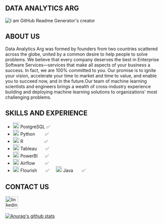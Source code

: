 ## DATA ANALYTICS ARG

![I am GitHub Readme Generator's creator](https://mvazquezmassaro.github.io/infovis/data_s.png)

## ABOUT US
Data Analytics Arg was formed by founders from two countries scattered across the globe, united by a common desire to help people to solve problems. We believe that every company deserves the best in Enterprise Software Services—services that make all aspects of your business a success. In fact, we are 100% committed to you. Our promise is to ignite your vision, accelerate your time to market and time to value, and enable you to succeed now, and in the future.Our team of machine learning scientists and engineers brings a wealth of cross-industry experience building and deploying machine learning solutions to organizations' most challenging problems.




## SKILLS AND EXPERIENCE

* <img src='https://mvazquezmassaro.github.io/infovis/postgresql.svg' alt='sql' height='19' width="20"> PostgreSQL&nbsp;:white_check_mark:
* <img src='https://upload.wikimedia.org/wikipedia/commons/thumb/0/0a/Python.svg/48px-Python.svg.png' alt='python' height='19' width="20"> Python&nbsp;&nbsp;&nbsp;&nbsp;&nbsp;&nbsp;&nbsp;&nbsp;:white_check_mark:
* <img src='https://www.r-project.org/logo/Rlogo.svg' alt='linkedin' height='19' width="20">  R&nbsp; &nbsp; &nbsp; &nbsp;&nbsp;&nbsp;&nbsp;&nbsp;&nbsp;&nbsp;&nbsp;&nbsp;&nbsp; :white_check_mark:  
* <img src='https://mvazquezmassaro.github.io//infovis/tableau-software.svg' alt='tableau' height='19' width="20"> Tableau&nbsp;&nbsp;&nbsp;&nbsp;&nbsp;&nbsp;&nbsp;:white_check_mark:    
* <img src='https://mvazquezmassaro.github.io/infovis/powerbi.svg' alt='powerbi' height='19' width="20"> PowerBI&nbsp;&nbsp;&nbsp;&nbsp;&nbsp;&nbsp;:white_check_mark: 
* <img src='https://airflow.apache.org/images/feature-image.png' alt='Airflow' height='19' width="20"> Airflow&nbsp;&nbsp;&nbsp;&nbsp;&nbsp;&nbsp;&nbsp;&nbsp;:white_check_mark:
* <img src='https://mvazquezmassaro.github.io/infovis/flourish.svg' alt='flourish' height='19' width="20"> Flourish&nbsp;&nbsp;&nbsp;&nbsp;&nbsp;&nbsp;&nbsp;:white_check_mark:&nbsp;&nbsp;&nbsp;&nbsp;  <img src='https://mvazquezmassaro.github.io/infovis/java.svg' alt='java' height='19' width="20"> Java&nbsp;&nbsp;&nbsp;&nbsp;&nbsp;&nbsp;&nbsp;:white_check_mark:   




## CONTACT US
[<img src='https://mvazquezmassaro.github.io//infovis/linkedin-svgrepo-com.svg' alt='linkedin' height='40'>](https://www.linkedin.com/in/maximiliano-vazquez-massaro-3173a170/)  

[![Anurag's github stats](https://github-readme-stats.vercel.app/api?username=data-analytics-arg)](https://github.com/anuraghazra/github-readme-stats)
